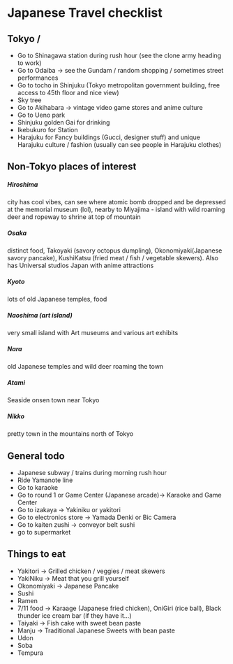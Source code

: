 # Japanese Travel checklist  
## Tokyo /   
- Go to Shinagawa station during rush hour (see the clone army heading to work)  
- Go to Odaiba -> see the Gundam / random shopping / sometimes street performances  
- Go to tocho in Shinjuku (Tokyo metropolitan government building, free access to 45th floor and nice view)  
- Sky tree  
- Go to Akihabara -> vintage video game stores and anime culture  
- Go to Ueno park  
- Shinjuku golden Gai for drinking  
- Ikebukuro for Station  
- Harajuku for Fancy buildings (Gucci, designer stuff) and unique Harajuku culture / fashion (usually can see people in Harajuku clothes)  
  
## Non-Tokyo places of interest  
##### Hiroshima  
city has cool vibes, can see where atomic bomb dropped and be depressed at the memorial museum (lol), nearby to Miyajima - island with wild roaming deer and ropeway to shrine at top of mountain  
##### Osaka   
distinct food, Takoyaki (savory octopus dumpling), Okonomiyaki(Japanese savory pancake), KushiKatsu (fried meat / fish / vegetable skewers). Also has Universal studios Japan with anime attractions  
##### Kyoto  
lots of old Japanese temples, food  
##### Naoshima (art island)   
very small island with Art museums and various art exhibits   
##### Nara  
 old Japanese temples and wild deer roaming the town  
##### Atami  
Seaside onsen town near Tokyo  
##### Nikko   
pretty town in the mountains north of Tokyo  
  
## General todo
- Japanese subway / trains during morning rush hour  
- Ride Yamanote line  
- Go to karaoke  
- Go to round 1 or Game Center (Japanese arcade)-> Karaoke and Game Center  
- Go to izakaya -> Yakiniku or yakitori   
- Go to electronics store -> Yamada Denki or Bic Camera  
- Go to kaiten zushi -> conveyor belt sushi  
- go to supermarket  
  
  
## Things to eat  
- Yakitori -> Grilled chicken / veggies / meat skewers  
- YakiNiku -> Meat that you grill yourself  
- Okonomiyaki -> Japanese Pancake  
- Sushi  
- Ramen  
- 7/11 food -> Karaage (Japanese fried chicken), OniGiri (rice ball), Black thunder ice cream bar (if they have it…)  
- Taiyaki -> Fish cake with sweet bean paste  
- Manju -> Traditional Japanese Sweets with bean paste  
- Udon  
- Soba  
- Tempura  
